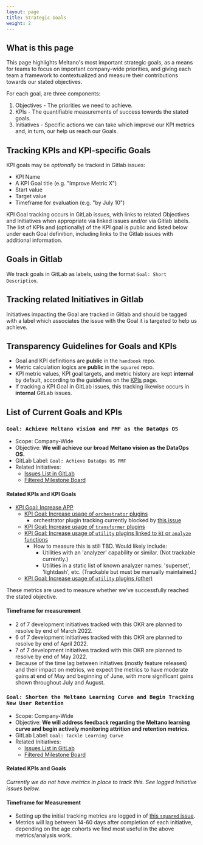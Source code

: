 ```yaml
---
layout: page
title: Strategic Goals
weight: 2
---
```


## What is this page

This page highlights Meltano's most important strategic goals, as a means for teams to focus on important company-wide priorities, and giving each team a framework to contextualized and measure their contributions towards our stated objectives.

For each goal, are three components:

1. Objectives - The priorities we need to achieve.
2. KPIs - The quantifiable measurements of success towards the stated goals.
3. Initiatives - Specific actions we can take which improve our KPI metrics and, in turn, our help us reach our Goals.

## Tracking KPIs and KPI-specific Goals

KPI goals may be _optionally_ be tracked in Gitlab issues:

- KPI Name
- A KPI Goal title (e.g. "Improve Metric X")
- Start value
- Target value
- Timeframe for evaluation (e.g. "by July 10")

KPI Goal tracking occurs in GitLab issues, with links to related Objectives and Initiatives when appropriate via linked issues and/or via Gitlab labels. The list of KPIs and (optionally) of the KPI goal is public and listed below under each Goal definition, including links to the Gitlab issues with additional information.

## Goals in Gitlab

We track goals in GitLab as labels, using the format `Goal: Short Description`.

## Tracking related Initiatives in Gitlab

Initiatives impacting the Goal are tracked in Gitlab and should be tagged with a label which associates the issue with the Goal it is targeted to help us achieve.

## Transparency Guidelines for Goals and KPIs

- Goal and KPI definitions are **public** in the `handbook` repo.
- Metric calculation logics are **public** in the `squared` repo.
- KPI metric values, KPI goal targets, and metric history are kept **internal** by default, according to the guidelines on the [KPIs](/data-team/kpis) page.
- If tracking a KPI Goal in GitLab issues, this tracking likewise occurs in **internal** GitLab issues.

## List of Current Goals and KPIs

### `Goal: Achieve Meltano vision and PMF as the DataOps OS`

- Scope: Company-Wide
- Objective: **We will achieve our broad Meltano vision as the DataOps OS.**
- GitLab Label: `Goal: Achieve DataOps OS PMF`
- Related Initiatives:
  - [Issues List in GitLab](https://gitlab.com/groups/meltano/-/issues?sort=created_date&state=all&label_name[]=Goal:+Achieve+DataOps+OS+PMF)
  - [Filtered Milestone Board](https://gitlab.com/groups/meltano/-/boards/1933232?label_name[]=Goal:+Achieve+DataOps+OS+PMF)

#### Related KPIs and KPI Goals

- [KPI Goal: Increase APP](https://gitlab.com/meltano/meta/-/issues/217)
  - [KPI Goal: Increase usage of `orchestrator` plugins](https://gitlab.com/meltano/meta/-/issues/220)
    - orchestrator plugin tracking currently blocked by [this issue](https://gitlab.com/meltano/meta/-/issues/216)
  - [KPI Goal: Increase usage of `transformer` plugins](https://gitlab.com/meltano/meta/-/issues/219)
  - [KPI Goal: Increase usage of `utility` plugins linked to `BI` or `analyze` functions](https://gitlab.com/meltano/meta/-/issues/219)
    - How to measure this is still TBD. Would likely include:
      - Utilities with an 'analyzer' capability or similar. (Not trackable currently.)
      - Utilities in a static list of known analyzer names: 'superset', 'lightdash', etc. (Trackable but must be manually maintained.)
  - [KPI Goal: Increase usage of `utility` plugins (other)](https://gitlab.com/meltano/meta/-/issues/221)

These metrics are used to measure whether we've successfully reached the stated objective.

#### Timeframe for measurement

- 2 of 7 development initiatives tracked with this OKR are planned to resolve by end of March 2022.
- 6 of 7 development initiatives tracked with this OKR are planned to resolve by end of April 2022.
- 7 of 7 development initiatives tracked with this OKR are planned to resolve by end of May 2022.
- Because of the time lag between initiatives (mostly feature releases) and their impact on metrics, we expect the metrics to have moderate gains at end of May and beginning of June, with more significant gains shown throughout July and August.

### `Goal: Shorten the Meltano Learning Curve and Begin Tracking New User Retention`

- Scope: Company-Wide
- Objective: **We will address feedback regarding the Meltano learning curve and begin actively monitoring attrition and retention metrics.**
- GitLab Label: `Goal: Tackle Learning Curve`
- Related Initiatives:
  - [Issues List in GitLab](https://gitlab.com/groups/meltano/-/issues?sort=created_date&state=all&label_name[]=Goal:+Tackle+Learning+Curve)
  - [Filtered Milestone Board](https://gitlab.com/groups/meltano/-/boards/1933232?label_name[]=Goal:+Tackle+Learning+Curve)

#### Related KPIs and Goals

_Currently we do not have metrics in place to track this. See logged Initiative issues below._

#### Timeframe for Measurement

- Setting up the initial tracking metrics are logged in of [this `squared` issue](https://gitlab.com/meltano/squared/-/issues/81).
- Metrics will lag between 14-60 days after completion of each initiative, depending on the age cohorts we find most useful in the above metrics/analysis work.
